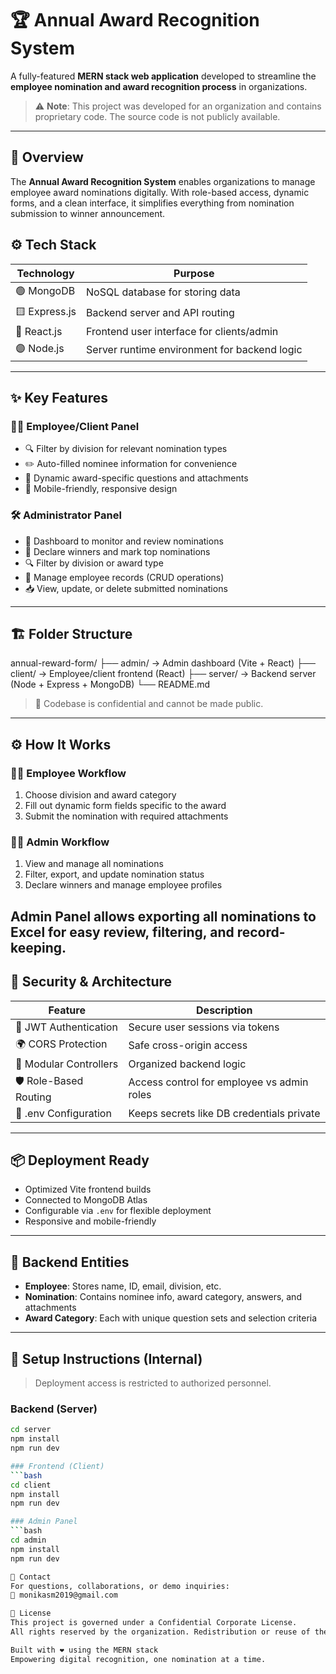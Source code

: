 # 🏆 Annual Award Recognition System

A fully-featured **MERN stack web application** developed to streamline the **employee nomination and award recognition process** in organizations.

> ⚠️ **Note**: This project was developed for an organization and contains proprietary code. The source code is not publicly available.

---

## 📌 Overview

The **Annual Award Recognition System** enables organizations to manage employee award nominations digitally. With role-based access, dynamic forms, and a clean interface, it simplifies everything from nomination submission to winner announcement.

## ⚙️ Tech Stack

| Technology     | Purpose                                         |
|----------------|-------------------------------------------------|
| 🟢 MongoDB      | NoSQL database for storing data                 |
| 🟨 Express.js   | Backend server and API routing                  |
| 🔵 React.js     | Frontend user interface for clients/admin       |
| 🟣 Node.js      | Server runtime environment for backend logic    |

---

## ✨ Key Features

### 👩‍💼 Employee/Client Panel

- 🔍 Filter by division for relevant nomination types  
- ✏️ Auto-filled nominee information for convenience  
- 🧾 Dynamic award-specific questions and attachments  
- 📱 Mobile-friendly, responsive design

### 🛠 Administrator Panel

- 📑 Dashboard to monitor and review nominations  
- 🏅 Declare winners and mark top nominations  
- 🔍 Filter by division or award type  
- 👥 Manage employee records (CRUD operations)  
- 📥 View, update, or delete submitted nominations

---

## 🏗️ Folder Structure

annual-reward-form/
├── admin/ → Admin dashboard (Vite + React)
├── client/ → Employee/client frontend (React)
├── server/ → Backend server (Node + Express + MongoDB)
└── README.md


> 📁 Codebase is confidential and cannot be made public.

---

## ⚙️ How It Works

### 👨‍💼 Employee Workflow
1. Choose division and award category
2. Fill out dynamic form fields specific to the award
3. Submit the nomination with required attachments

### 🧑‍💼 Admin Workflow
1. View and manage all nominations
2. Filter, export, and update nomination status
3. Declare winners and manage employee profiles
   
Admin Panel allows exporting all nominations to Excel for easy review, filtering, and record-keeping.
---

## 🔐 Security & Architecture

| Feature               | Description                                 |
|-----------------------|---------------------------------------------|
| 🔑 JWT Authentication | Secure user sessions via tokens             |
| 🌍 CORS Protection     | Safe cross-origin access                    |
| 🧩 Modular Controllers | Organized backend logic                     |
| 🛡 Role-Based Routing  | Access control for employee vs admin roles  |
| 📁 .env Configuration  | Keeps secrets like DB credentials private   |

---

## 📦 Deployment Ready

- Optimized Vite frontend builds  
- Connected to MongoDB Atlas  
- Configurable via `.env` for flexible deployment  
- Responsive and mobile-friendly

---

## 🧬 Backend Entities

- **Employee**: Stores name, ID, email, division, etc.  
- **Nomination**: Contains nominee info, award category, answers, and attachments  
- **Award Category**: Each with unique question sets and selection criteria  

---

## 🚀 Setup Instructions (Internal)

> Deployment access is restricted to authorized personnel.

### Backend (Server)
```bash
cd server
npm install
npm run dev

### Frontend (Client)
```bash
cd client
npm install
npm run dev

### Admin Panel
```bash
cd admin
npm install
npm run dev

🤝 Contact
For questions, collaborations, or demo inquiries:
📧 monikasm2019@gmail.com

📄 License
This project is governed under a Confidential Corporate License.
All rights reserved by the organization. Redistribution or reuse of the code is strictly prohibited.

Built with ❤️ using the MERN stack
Empowering digital recognition, one nomination at a time.


